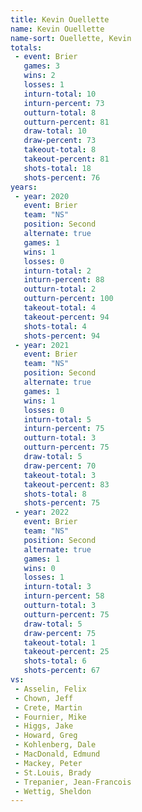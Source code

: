 ```yaml
---
title: Kevin Ouellette
name: Kevin Ouellette
name-sort: Ouellette, Kevin
totals:
 - event: Brier
   games: 3
   wins: 2
   losses: 1
   inturn-total: 10
   inturn-percent: 73
   outturn-total: 8
   outturn-percent: 81
   draw-total: 10
   draw-percent: 73
   takeout-total: 8
   takeout-percent: 81
   shots-total: 18
   shots-percent: 76
years:
 - year: 2020
   event: Brier
   team: "NS"
   position: Second
   alternate: true
   games: 1
   wins: 1
   losses: 0
   inturn-total: 2
   inturn-percent: 88
   outturn-total: 2
   outturn-percent: 100
   takeout-total: 4
   takeout-percent: 94
   shots-total: 4
   shots-percent: 94
 - year: 2021
   event: Brier
   team: "NS"
   position: Second
   alternate: true
   games: 1
   wins: 1
   losses: 0
   inturn-total: 5
   inturn-percent: 75
   outturn-total: 3
   outturn-percent: 75
   draw-total: 5
   draw-percent: 70
   takeout-total: 3
   takeout-percent: 83
   shots-total: 8
   shots-percent: 75
 - year: 2022
   event: Brier
   team: "NS"
   position: Second
   alternate: true
   games: 1
   wins: 0
   losses: 1
   inturn-total: 3
   inturn-percent: 58
   outturn-total: 3
   outturn-percent: 75
   draw-total: 5
   draw-percent: 75
   takeout-total: 1
   takeout-percent: 25
   shots-total: 6
   shots-percent: 67
vs:
 - Asselin, Felix
 - Chown, Jeff
 - Crete, Martin
 - Fournier, Mike
 - Higgs, Jake
 - Howard, Greg
 - Kohlenberg, Dale
 - MacDonald, Edmund
 - Mackey, Peter
 - St.Louis, Brady
 - Trepanier, Jean-Francois
 - Wettig, Sheldon
---
```

